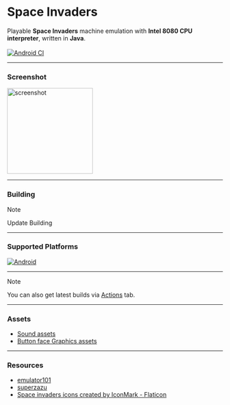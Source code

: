 # Space Invaders

Playable **Space Invaders** machine emulation with **Intel 8080 CPU interpreter**, written in **Java**.\
\
[![Android CI](https://github.com/fireclouu/space_invaders_android/actions/workflows/android.yml/badge.svg?branch=master)](https://github.com/fireclouu/space_invaders_android/actions/workflows/android.yml)

---

### Screenshot
<img alt="screenshot" src="https://github.com/user-attachments/assets/fd39c362-f21d-44af-b9af-5975c919885f" width="200"/>

---
### Building
> [!NOTE]
> Update Building
---
### Supported Platforms

[![Android](https://img.shields.io/badge/Android-3DDC84?style=for-the-badge&logo=android&logoColor=white)](https://github.com/fireclouu/space_invaders_intel_8080_emu/releases/download/alpha-0.5/app-release-unsigned.apk)

---

> [!NOTE]
> You can also get latest builds
> via [Actions](https://github.com/fireclouu/space_invaders_android/actions) tab.

---

### Assets

- [Sound assets](https://samples.mameworld.info/)
- [Button face Graphics assets](https://ya-webdesign.com)
---
### Resources

- [emulator101](http://emulator101.com/)
- [superzazu](https://github.com/superzazu/8080)
- <a href="https://www.flaticon.com/free-icons/space-invaders" title="space invaders icons">Space
  invaders icons created by IconMark - Flaticon</a>
